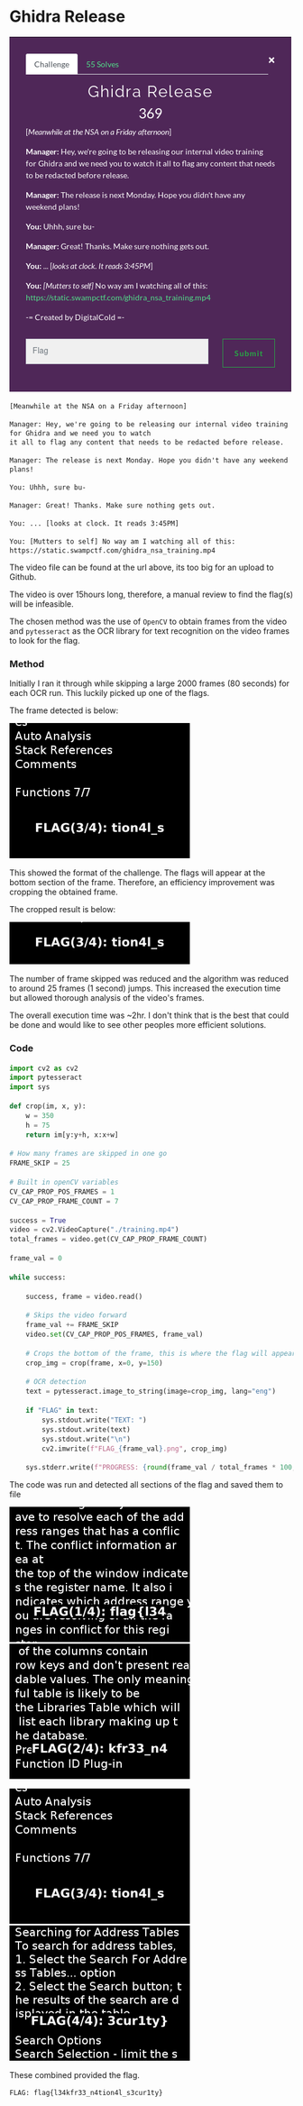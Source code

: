 # Ghidra Release

![](./brief.png)

```
[Meanwhile at the NSA on a Friday afternoon]

Manager: Hey, we're going to be releasing our internal video training for Ghidra and we need you to watch 
it all to flag any content that needs to be redacted before release.

Manager: The release is next Monday. Hope you didn't have any weekend plans!

You: Uhhh, sure bu-

Manager: Great! Thanks. Make sure nothing gets out.

You: ... [looks at clock. It reads 3:45PM]

You: [Mutters to self] No way am I watching all of this: https://static.swampctf.com/ghidra_nsa_training.mp4
```

The video file can be found at the url above, its too big for an upload to Github.

The video is over 15hours long, therefore, a manual review to find the flag(s) will be infeasible.

The chosen method was the use of ```OpenCV``` to obtain frames from the video and ```pytesseract``` as the OCR library for text recognition on the video frames to look for the flag.

### Method

Initially I ran it through while skipping a large 2000 frames (80 seconds) for each OCR run. This luckily picked up one of the flags.

The frame detected is below:

![](./FLAGS/FLAG_3.png)

This showed the format of the challenge. The flags will appear at the bottom section of the frame. Therefore, an efficiency improvement was cropping the obtained frame.

The cropped result is below:

![](./FLAGS/FLAG_3_cropped.png)

The number of frame skipped was reduced and the algorithm was reduced to around 25 frames (1 second) jumps. This increased the execution time but allowed thorough analysis of the video's frames. 

The overall execution time was ~2hr. I don't think that is the best that could be done and would like to see other peoples more efficient solutions.

### Code

```python
import cv2 as cv2
import pytesseract
import sys  

def crop(im, x, y):
    w = 350
    h = 75
    return im[y:y+h, x:x+w]

# How many frames are skipped in one go
FRAME_SKIP = 25

# Built in openCV variables
CV_CAP_PROP_POS_FRAMES = 1
CV_CAP_PROP_FRAME_COUNT = 7

success = True
video = cv2.VideoCapture("./training.mp4")
total_frames = video.get(CV_CAP_PROP_FRAME_COUNT)

frame_val = 0

while success:

    success, frame = video.read()

    # Skips the video forward
    frame_val += FRAME_SKIP
    video.set(CV_CAP_PROP_POS_FRAMES, frame_val)
    
    # Crops the bottom of the frame, this is where the flag will appear
    crop_img = crop(frame, x=0, y=150)

    # OCR detection
    text = pytesseract.image_to_string(image=crop_img, lang="eng")

    if "FLAG" in text:
        sys.stdout.write("TEXT: ")
        sys.stdout.write(text)
        sys.stdout.write("\n")
        cv2.imwrite(f"FLAG_{frame_val}.png", crop_img)

    sys.stderr.write(f"PROGRESS: {round(frame_val / total_frames * 100, 2)}%\r")
```

The code was run and detected all sections of the flag and saved them to file

![](./FLAGS/FLAG_1.png)
![](./FLAGS/FLAG_2.png)

![](./FLAGS/FLAG_3.png)
![](./FLAGS/FLAG_4.png)

These combined provided the flag.

```
FLAG: flag{l34kfr33_n4tion4l_s3cur1ty}
```